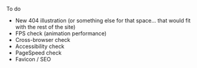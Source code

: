 To do

* New 404 illustration (or something else for that space... that would fit with the rest of the site)
* FPS check (animation performance)
* Cross-browser check
* Accessibility check
* PageSpeed check
* Favicon / SEO